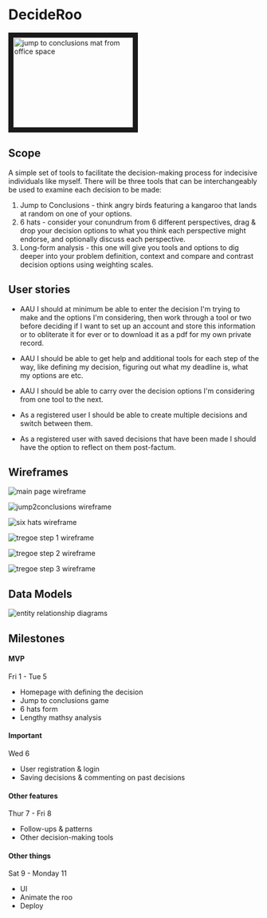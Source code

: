 # DecideRoo

<a href="http://www.youtube.com/watch?feature=player_embedded&v=sDEL4Ty950Q" target="_blank"><img src="http://img.youtube.com/vi/sDEL4Ty950Q/0.jpg" 
alt="jump to conclusions mat from office space" width="240" height="180" border="10" /></a>

## Scope

A simple set of tools to facilitate the decision-making process for indecisive individuals like myself. There will be three tools that can be interchangeably be used to examine each decision to be made:

1. Jump to Conclusions - think angry birds featuring a kangaroo that lands at random on one of your options.
2. 6 hats - consider your conundrum from 6 different perspectives, drag & drop your decision options to what you think each perspective might endorse, and optionally discuss each perspective.
3. Long-form analysis - this one will give you tools and options to dig deeper into your problem definition, context and compare and contrast decision options using weighting scales.

## User stories

- AAU I should at minimum be able to enter the decision I'm trying to make and the options I'm considering, then work through a tool or two before deciding if I want to set up an account and store this information or to obliterate it for ever or to download it as a pdf for my own private record.

- AAU I should be able to get help and additional tools for each step of the way, like defining my decision, figuring out what my deadline is, what my options are etc.

- AAU I should be able to carry over the decision options I'm considering from one tool to the next. 

- As a registered user I should be able to create multiple decisions and switch between them.

- As a registered user with saved decisions that have been made I should have the option to reflect on them post-factum.

## Wireframes

![main page wireframe](readme/problemdefinition.jpeg)

![jump2conclusions wireframe](readme/jump2conclusions.jpeg)

![six hats wireframe](readme/6hats.png)

![tregoe step 1 wireframe](readme/tregoe1.jpeg)

![tregoe step 2 wireframe](readme/tregoe2.png)

![tregoe step 3 wireframe](readme/tregoe3.jpeg)

## Data Models

![entity relationship diagrams](readme/ERD.svg)

## Milestones

#### MVP
Fri 1 - Tue 5
- Homepage with defining the decision
- Jump to conclusions game
- 6 hats form
- Lengthy mathsy analysis

#### Important
Wed 6
- User registration & login
- Saving decisions & commenting on past decisions

#### Other features
Thur 7 - Fri 8
- Follow-ups & patterns
- Other decision-making tools

#### Other things
Sat 9 - Monday 11
- UI
- Animate the roo
- Deploy
